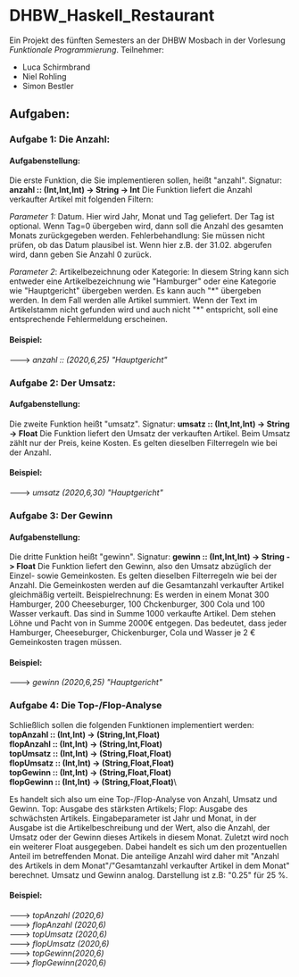 # DHBW_Haskell_Restaurant
Ein Projekt des fünften Semesters an der DHBW Mosbach in der Vorlesung *Funktionale Programmierung*.
Teilnehmer:
- Luca Schirmbrand
- Niel Rohling
- Simon Bestler

## Aufgaben:
### Aufgabe 1: Die Anzahl:
#### Aufgabenstellung:
 Die erste Funktion, die Sie implementieren sollen, heißt "anzahl". Signatur:
**anzahl  ::  (Int,Int,Int) -> String -> Int**
Die Funktion liefert die Anzahl verkaufter Artikel mit folgenden Filtern:

*Parameter 1:* Datum. Hier wird Jahr, Monat und Tag geliefert. Der Tag ist optional. Wenn Tag=0 übergeben wird, dann soll die Anzahl des gesamten Monats zurückgegeben werden. Fehlerbehandlung: Sie müssen nicht prüfen, ob das Datum plausibel ist. Wenn hier z.B. der 31.02. abgerufen wird, dann geben Sie Anzahl 0 zurück.

*Parameter 2*:
 Artikelbezeichnung oder Kategorie: In diesem String kann sich entweder eine Artikelbezeichnung wie "Hamburger" oder eine Kategorie wie "Hauptgericht" übergeben werden. Es kann auch "\*" übergeben werden. In dem Fall werden alle Artikel summiert. Wenn der Text im Artikelstamm nicht gefunden wird und auch nicht "\*" entspricht, soll eine entsprechende Fehlermeldung erscheinen.
#### Beispiel: 
---> *anzahl :: (2020,6,25) "Hauptgericht"*
### Aufgabe 2: Der Umsatz:
#### Aufgabenstellung:
Die zweite Funktion heißt "umsatz". Signatur:
**umsatz :: (Int,Int,Int) -> String -> Float**
Die Funktion liefert den Umsatz der verkauften Artikel. Beim Umsatz zählt nur der Preis, keine Kosten. Es gelten dieselben Filterregeln wie bei der Anzahl.
#### Beispiel:
---> *umsatz (2020,6,30) "Hauptgericht"*
### Aufgabe 3: Der Gewinn
#### Aufgabenstellung:
Die dritte Funktion heißt "gewinn". Signatur:
**gewinn :: (Int,Int,Int) -> String -> Float**
Die Funktion liefert den Gewinn, also den Umsatz abzüglich der Einzel- sowie Gemeinkosten. Es gelten dieselben Filterregeln wie bei der Anzahl. Die Gemeinkosten werden auf die Gesamtanzahl verkaufter Artikel gleichmäßig verteilt. Beispielrechnung: Es werden in einem Monat 300 Hamburger, 200 Cheeseburger, 100 Chckenburger, 300 Cola und 100 Wasser verkauft. Das sind in Summe 1000 verkaufte Artikel. Dem stehen Löhne und Pacht von in Summe 2000€ entgegen. Das bedeutet, dass jeder Hamburger, Cheeseburger, Chickenburger, Cola und Wasser je 2 € Gemeinkosten tragen müssen.
#### Beispiel:
---> *gewinn (2020,6,25) "Hauptgericht"*

### Aufgabe 4: Die Top-/Flop-Analyse

Schließlich sollen die folgenden Funktionen implementiert werden:
**topAnzahl :: (Int,Int) -> (String,Int,Float)\
flopAnzahl :: (Int,Int) -> (String,Int,Float)\
topUmsatz :: (Int,Int) -> (String,Float,Float)\
flopUmsatz :: (Int,Int) -> (String,Float,Float)\
topGewinn :: (Int,Int) -> (String,Float,Float)\
flopGewinn :: (Int,Int) -> (String,Float,Float)**\

Es handelt sich also um eine Top-/Flop-Analyse von Anzahl, Umsatz und Gewinn. Top: Ausgabe des stärksten Artikels; Flop: Ausgabe des schwächsten Artikels. Eingabeparameter ist Jahr und Monat, in der Ausgabe ist die Artikelbeschreibung und der Wert, also die Anzahl, der Umsatz oder der Gewinn dieses Artikels in diesem Monat. Zuletzt wird noch ein weiterer Float ausgegeben. Dabei handelt es sich um den prozentuellen Anteil im betreffenden Monat. Die anteilige Anzahl wird daher mit "Anzahl des Artikels in dem Monat"/"Gesamtanzahl verkaufter Artikel in dem Monat" berechnet. Umsatz und Gewinn analog. Darstellung ist z.B: "0.25" für 25 %.
#### Beispiel:
---> *topAnzahl (2020,6)*\
---> *flopAnzahl (2020,6)*\
---> *topUmsatz (2020,6)*\
---> *flopUmsatz (2020,6)*\
---> *topGewinn(2020,6)*\
---> *flopGewinn(2020,6)*